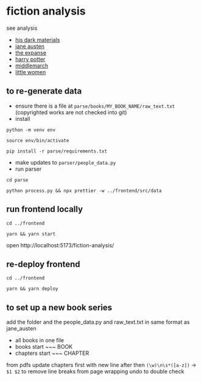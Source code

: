 # fiction analysis
see analysis
- [his dark materials](https://tracykm.github.io/fiction-analysis/)
- [jane austen](https://tracykm.github.io/fiction-analysis/?book=&series=jane_austen)
- [the expanse](https://tracykm.github.io/fiction-analysis/?book=&series=the_expanse)
- [harry potter](https://tracykm.github.io/fiction-analysis/?book=&series=harry_potter)
- [middlemarch](https://tracykm.github.io/fiction-analysis/?book=&series=middlemarch)
- [little women](https://tracykm.github.io/fiction-analysis/?book=&series=little_women)


## to re-generate data

- ensure there is a file at `parse/books/MY_BOOK_NAME/raw_text.txt` (copyrighted works are not checked into git)
- install

`python -m venv env`

`source env/bin/activate`

`pip install -r parse/requirements.txt`

- make updates to `parser/people_data.py`
- run parser

`cd parse`

`python process.py && npx prettier -w ../frontend/src/data`

## run frontend locally
`cd ../frontend`

`yarn && yarn start`

open http://localhost:5173/fiction-analysis/

## re-deploy frontend

`cd ../frontend`

`yarn && yarn deploy`

## to set up a new book series

add the folder and the people_data.py and raw_text.txt in same format as jane_austen

- all books in one file
- books start ~~~ BOOK
- chapters start ~~~ CHAPTER

from pdfs update chapters first with new line after
then `(\w)\n\s*([a-z])` -> `$1 $2` to remove line breaks from page wrapping
undo to double check
